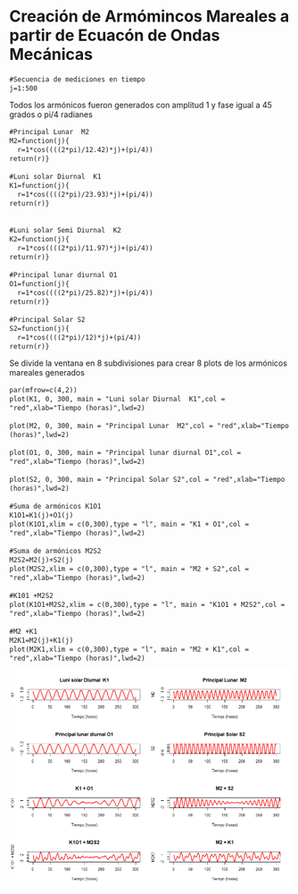 
# Creación de Armómincos Mareales a partir de Ecuacón de Ondas Mecánicas



```
#Secuencia de mediciones en tiempo
j=1:500
```
Todos los armónicos fueron generados con amplitud 1 y fase igual a 45 grados o
 pi/4 radianes 

```
#Principal Lunar  M2
M2=function(j){
  r=1*cos((((2*pi)/12.42)*j)+(pi/4))
return(r)}

#Luni solar Diurnal  K1
K1=function(j){
  r=1*cos((((2*pi)/23.93)*j)+(pi/4))
return(r)}


#Luni solar Semi Diurnal  K2
K2=function(j){
  r=1*cos((((2*pi)/11.97)*j)+(pi/4))
return(r)}

#Principal lunar diurnal O1
O1=function(j){
  r=1*cos((((2*pi)/25.82)*j)+(pi/4))
return(r)}

#Principal Solar S2
S2=function(j){
  r=1*cos((((2*pi)/12)*j)+(pi/4))
return(r)}

```

Se divide la ventana en 8 subdivisiones para crear 8 plots de los armónicos 
mareales generados

```
par(mfrow=c(4,2))
plot(K1, 0, 300, main = "Luni solar Diurnal  K1",col = "red",xlab="Tiempo (horas)",lwd=2)

plot(M2, 0, 300, main = "Principal Lunar  M2",col = "red",xlab="Tiempo (horas)",lwd=2)

plot(O1, 0, 300, main = "Principal lunar diurnal O1",col = "red",xlab="Tiempo (horas)",lwd=2)

plot(S2, 0, 300, main = "Principal Solar S2",col = "red",xlab="Tiempo (horas)",lwd=2)

#Suma de armónicos K1O1
K1O1=K1(j)+O1(j)
plot(K1O1,xlim = c(0,300),type = "l", main = "K1 + O1",col = "red",xlab="Tiempo (horas)",lwd=2)

#Suma de armónicos M2S2
M2S2=M2(j)+S2(j)
plot(M2S2,xlim = c(0,300),type = "l", main = "M2 + S2",col = "red",xlab="Tiempo (horas)",lwd=2)

#K101 +M2S2
plot(K1O1+M2S2,xlim = c(0,300),type = "l", main = "K1O1 + M2S2",col = "red",xlab="Tiempo (horas)",lwd=2)

#M2 +K1
M2K1=M2(j)+K1(j)
plot(M2K1,xlim = c(0,300),type = "l", main = "M2 + K1",col = "red",xlab="Tiempo (horas)",lwd=2)
```





![Figura 1: Representación de suma de armónicos mareales][id2]


[id2]: Suma_de_Armonicos.png

